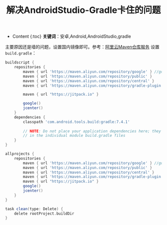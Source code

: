 ﻿---
layout:		post
category:	"android"
title:		"解决AndroidStudio-Gradle卡住的问题"

tags:		[android]
---
- Content
{:toc}
**关键词**：安卓,Android,AndroidStudio,gradle



主要原因还是墙的问题，设置国内镜像即可。参考：[阿里云Maven仓库服务](https://developer.aliyun.com/mvn/guide) 设置`build.gradle`：

```groovy
buildscript {
    repositories {
        maven { url 'https://maven.aliyun.com/repository/google' } //google
        maven { url 'https://maven.aliyun.com/repository/public' }
        maven { url 'https://maven.aliyun.com/repository/central' }
        maven { url 'https://maven.aliyun.com/repository/gradle-plugin' }

        maven { url "https://jitpack.io" }

        google()
        jcenter()
    }
    dependencies {
        classpath 'com.android.tools.build:gradle:7.4.1'
        
        // NOTE: Do not place your application dependencies here; they belong
        // in the individual module build.gradle files
    }
}

allprojects {
    repositories {
        maven { url 'https://maven.aliyun.com/repository/google' } //google
        maven { url 'https://maven.aliyun.com/repository/public' }
        maven { url 'https://maven.aliyun.com/repository/central' }
        maven { url 'https://maven.aliyun.com/repository/gradle-plugin' }
        maven { url "https://jitpack.io" }
        google()
        jcenter()
    }
}

task clean(type: Delete) {
    delete rootProject.buildDir
}
```

